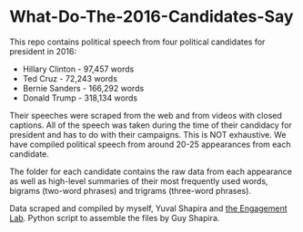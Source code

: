 # What-Do-The-2016-Candidates-Say

This repo contains political speech from four political candidates for president in 2016: 
- Hillary Clinton - 97,457 words
- Ted Cruz - 72,243 words
- Bernie Sanders - 166,292 words
- Donald Trump - 318,134 words

Their speeches were scraped from the web and from videos with closed captions. All of the speech was taken during the time of their candidacy for president and has to do with their campaigns. This is NOT exhaustive. We have compiled political speech from around 20-25 appearances from each candidate. 

The folder for each candidate contains the raw data from each appearance as well as high-level summaries of their most frequently used words, bigrams (two-word phrases) and trigrams (three-word phrases).

Data scraped and compiled by myself, Yuval Shapira and [the Engagement Lab](http://elab.emerson.edu). Python script to assemble the files by Guy Shapira.
